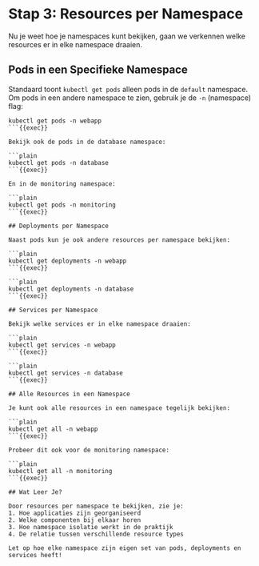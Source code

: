 # Stap 3: Resources per Namespace

Nu je weet hoe je namespaces kunt bekijken, gaan we verkennen welke resources er in elke namespace draaien.

## Pods in een Specifieke Namespace

Standaard toont `kubectl get pods` alleen pods in de `default` namespace. Om pods in een andere namespace te zien, gebruik je de `-n` (namespace) flag:

```plain
kubectl get pods -n webapp
```{{exec}}

Bekijk ook de pods in de database namespace:

```plain
kubectl get pods -n database
```{{exec}}

En in de monitoring namespace:

```plain
kubectl get pods -n monitoring
```{{exec}}

## Deployments per Namespace

Naast pods kun je ook andere resources per namespace bekijken:

```plain
kubectl get deployments -n webapp
```{{exec}}

```plain
kubectl get deployments -n database
```{{exec}}

## Services per Namespace

Bekijk welke services er in elke namespace draaien:

```plain
kubectl get services -n webapp
```{{exec}}

```plain
kubectl get services -n database
```{{exec}}

## Alle Resources in een Namespace

Je kunt ook alle resources in een namespace tegelijk bekijken:

```plain
kubectl get all -n webapp
```{{exec}}

Probeer dit ook voor de monitoring namespace:

```plain
kubectl get all -n monitoring
```{{exec}}

## Wat Leer Je?

Door resources per namespace te bekijken, zie je:
1. Hoe applicaties zijn georganiseerd
2. Welke componenten bij elkaar horen
3. Hoe namespace isolatie werkt in de praktijk
4. De relatie tussen verschillende resource types

Let op hoe elke namespace zijn eigen set van pods, deployments en services heeft!